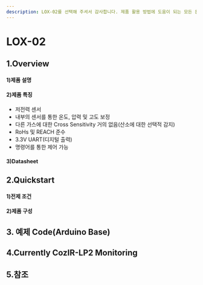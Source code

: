 ```yaml
---
description: LOX-02를 선택해 주셔서 감사합니다. 제품 활용 방법에 도움이 되는 모든 문서를 제공하였습니다.
---
```


# LOX-02

## 1.Overview

#### 1)제품 설명

#### 2)제품 특징

* 저전력 센서
* 내부의 센서를 통한 온도, 압력 및 고도 보정
* 다른 가스에 대한 Cross Sensitivity 거의 없음(산소에 대한 선택적 감지)
* RoHs 및 REACH 준수
* 3.3V UART(디지털 출력)
* 명령어를 통한 제어 가능

#### 3)Datasheet

## 2.Quickstart

#### 1)전제 조건

#### 2)제품 구성

## 3. 예제 Code(Arduino Base)

## 4.Currently CozIR-LP2 Monitoring

## 5.참조
